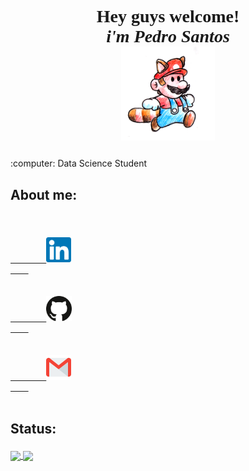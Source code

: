 <h1>
	<p align="center" style="font-family:maiandra GD;">
		Hey guys welcome! <br>
		<i>
			i'm Pedro Santos
		</i>
		<br>
			<img align="center" width="150" src="https://github.com/pedrohrnqsantos/pedrohrnqsantos/blob/main/icons%20and%20gifs/run_mario.gif">
	</p>
</h1>
:computer: Data Science Student
<br>
<h2>
	<p>
		About me:	
	</p>
</h2>
<code>
	<a href="https://www.linkedin.com/in/pedrohrnqsantos/">
		<img height="40" src="https://github.com/pedrohrnqsantos/pedrohrnqsantos/blob/main/icons%20and%20gifs/linkedin-icon.svg">
	</a>
</code>
<code>
	<a href="https://github.com/pedrohrnqsantos">
		<img height="40" src="https://github.com/pedrohrnqsantos/pedrohrnqsantos/blob/main/icons%20and%20gifs/github-icon.svg">
	</a>
</code>
<code>
	<a href="santoshpedro@gmail.com">
		<img height="40" src="https://github.com/pedrohrnqsantos/pedrohrnqsantos/blob/main/icons%20and%20gifs/gmail-icon.svg">
	</a>
</code>
<br>
<h2>
	<p>
		Status:
	</p>
</h2>
<div>
	<a href="https://github.com/pedrohrnqsantos">
  <img align="center" src=https://github-readme-stats.vercel.app/api?username=pedrohrnqsantos&countprivate=true&show_icons=true&theme=onedark>
  <img align="center" src="https://github-readme-stats.vercel.app/api/top-langs/?username=pedrohrnqsantos&theme=onedark&hide_langs_below=1" />
</div>
